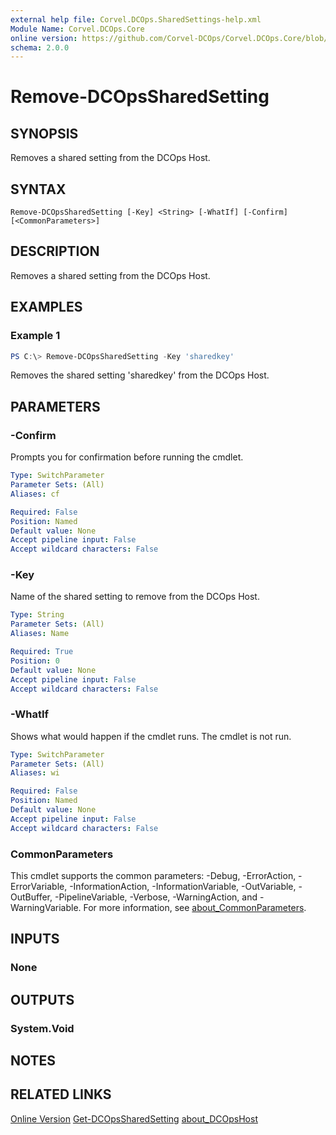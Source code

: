 ```yaml
---
external help file: Corvel.DCOps.SharedSettings-help.xml
Module Name: Corvel.DCOps.Core
online version: https://github.com/Corvel-DCOps/Corvel.DCOps.Core/blob/main/Source/docs/Remove-DCOpsSharedSetting.md
schema: 2.0.0
---
```


# Remove-DCOpsSharedSetting

## SYNOPSIS
Removes a shared setting from the DCOps Host.

## SYNTAX

```
Remove-DCOpsSharedSetting [-Key] <String> [-WhatIf] [-Confirm] [<CommonParameters>]
```

## DESCRIPTION
Removes a shared setting from the DCOps Host.

## EXAMPLES

### Example 1
```powershell
PS C:\> Remove-DCOpsSharedSetting -Key 'sharedkey'
```

Removes the shared setting 'sharedkey' from the DCOps Host.

## PARAMETERS

### -Confirm
Prompts you for confirmation before running the cmdlet.

```yaml
Type: SwitchParameter
Parameter Sets: (All)
Aliases: cf

Required: False
Position: Named
Default value: None
Accept pipeline input: False
Accept wildcard characters: False
```

### -Key
Name of the shared setting to remove from the DCOps Host.

```yaml
Type: String
Parameter Sets: (All)
Aliases: Name

Required: True
Position: 0
Default value: None
Accept pipeline input: False
Accept wildcard characters: False
```

### -WhatIf
Shows what would happen if the cmdlet runs.
The cmdlet is not run.

```yaml
Type: SwitchParameter
Parameter Sets: (All)
Aliases: wi

Required: False
Position: Named
Default value: None
Accept pipeline input: False
Accept wildcard characters: False
```

### CommonParameters
This cmdlet supports the common parameters: -Debug, -ErrorAction, -ErrorVariable, -InformationAction, -InformationVariable, -OutVariable, -OutBuffer, -PipelineVariable, -Verbose, -WarningAction, and -WarningVariable. For more information, see [about_CommonParameters](http://go.microsoft.com/fwlink/?LinkID=113216).

## INPUTS

### None

## OUTPUTS

### System.Void

## NOTES

## RELATED LINKS

[Online Version](https://github.com/Corvel-DCOps/Corvel.DCOps.Core/blob/main/Source/docs/Remove-DCOpsSharedSetting.md)
[Get-DCOpsSharedSetting]()
[about_DCOpsHost]()
